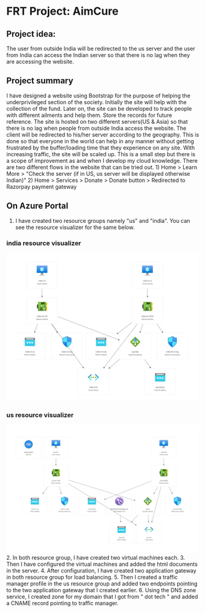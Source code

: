 # FRT Project: AimCure
## Project idea: 
The user from outside India will be redirected to the us server and the user from India can access the Indian server so that there is no lag when they are accessing the website.
## Project summary
I have designed a website using Bootstrap for the purpose of helping the underprivileged section of the society. Initially the site will help with the collection of the fund. Later on, the site can be developed to track people with different ailments and help them. Store the records for future reference. The site is hosted on two different servers(US & Asia) so that there is no lag when people from outside India access the website. The client will be redirected to his/her server according to the geography. This is done so that everyone in the world can help in any manner without getting frustrated by the buffer/loading time that they experience on any site. With increasing traffic, the site will be scaled up. This is a small step but there is a scope of improvement as and when I develop my cloud knowledge. There are two different flows in the website that can be tried out. 1) Home > Learn More > "Check the server (if in US, us server will be displayed otherwise Indian)" 2) Home > Services > Donate > Donate button > Redirected to Razorpay payment gateway
## On Azure Portal
1. I have created two resource groups namely "us" and "india". You can see the resource visualizer for the same below.
### india resource visualizer
![alt text](https://github.com/Cyril-Mathew/AimCure/blob/master/India%20rv.jpeg)
### us resource visualizer
![alt text](https://github.com/Cyril-Mathew/AimCure/blob/master/us%20rv.jpeg)
2. In both resource group, I have created two virtual machines each.
3. Then I have configured the virtual machines and added the html documents in the server.
4. After configuration, I have created two application gateway in both resource group for load balancing.
5. Then I created a traffic manager profile in the us resource group and added two endpoints pointing to the two application gateway that I created earlier.
6. Using the DNS zone service, I created zone for my domain that I got from " dot tech " and added a CNAME record pointing to traffic manager.
